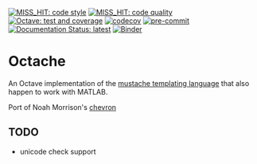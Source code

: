 <!--
When you have set up your repo you may need to change those badges
-->

[![MISS_HIT: code style](https://github.com/Remi-Gau/Octache/actions/workflows/miss_hit_code_style.yml/badge.svg?branch=main)](https://github.com/Remi-Gau/Octache/actions/workflows/miss_hit_code_style.yml)
[![MISS_HIT: code quality](https://github.com/Remi-Gau/Octache/actions/workflows/miss_hit_code_quality.yml/badge.svg?branch=main)](https://github.com/Remi-Gau/Octache/actions/workflows/miss_hit_code_quality.yml)
[![Octave: test and coverage](https://github.com/Remi-Gau/Octache/actions/workflows/octave_test_and_coverage.yml/badge.svg?branch=main)](https://github.com/Remi-Gau/Octache/actions/workflows/octave_test_and_coverage.yml)
[![codecov](https://codecov.io/gh/Remi-Gau/Octache/branch/master/graph/badge.svg?token=aFXb7WSAsm)](https://codecov.io/gh/Remi-Gau/Octache)
[![pre-commit](https://img.shields.io/badge/pre--commit-enabled-brightgreen?logo=pre-commit&logoColor=white)](https://github.com/pre-commit/pre-commit)
[![Documentation Status: latest](https://readthedocs.org/projects/Octache/badge/?version=latest)](https://Octache.readthedocs.io/en/latest/?badge=latest)
[![Binder](https://mybinder.org/badge_logo.svg)](https://mybinder.org/v2/gh/Remi-Gau/Octache/main)

<!-- TODO add matlab tests badge -->
<!-- TODO why badges show "no status"? -->

# Octache

An Octave implementation of the [mustache templating language](http://mustache.github.io) that also happen to work with MATLAB.

Port of Noah Morrison's [chevron](https://github.com/noahmorrison/chevron)


## TODO

- unicode check support
